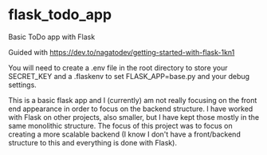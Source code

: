 # flask_todo_app
Basic ToDo app with Flask

Guided with https://dev.to/nagatodev/getting-started-with-flask-1kn1

You will need to create a .env file in the root directory to store your SECRET_KEY and a .flaskenv to set FLASK_APP=base.py and your debug settings. 

This is a basic flask app and I (currently) am not really focusing on the front end appearance in order to focus on the backend structure. I have worked with Flask on other projects, also smaller, but I have kept those mostly in the same monolithic structure. The focus of this project was to focus on creating a more scalable backend (I know I don't have a front/backend structure to this and everything is done with Flask). 
